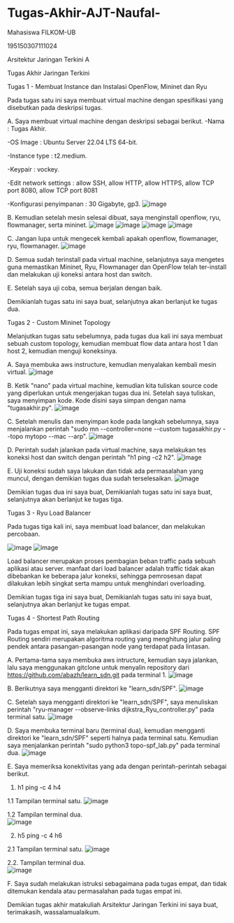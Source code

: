 # Tugas-Akhir-AJT-Naufal-
Mahasiswa FILKOM-UB

195150307111024

Arsitektur Jaringan Terkini A

Tugas Akhir Jaringan Terkini



Tugas 1 - Membuat Instance dan Instalasi OpenFlow, Mininet dan Ryu

Pada tugas satu ini saya membuat virtual machine dengan spesifikasi yang disebutkan pada deskripsi tugas.

A. Saya membuat virtual machine dengan deskripsi sebagai berikut.
-Nama : Tugas Akhir.

-OS Image : Ubuntu Server 22.04 LTS 64-bit.

-Instance type : t2.medium.

-Keypair : vockey.

-Edit network settings : allow SSH, allow HTTP, allow HTTPS, allow TCP port 8080, allow TCP port 8081

-Konfigurasi penyimpanan : 30 Gigabyte, gp3.
![image](https://user-images.githubusercontent.com/107117812/172874384-c3230a51-33ce-41a2-a107-36df69d2f690.png)

B. Kemudian setelah mesin selesai dibuat, saya menginstall openflow, ryu, flowmanager, serta mininet.
![image](https://user-images.githubusercontent.com/107117812/172874708-3d167793-11dd-48a7-a66f-1a9abd947d9b.png)
![image](https://user-images.githubusercontent.com/107117812/172874744-56f1c2e4-3cb3-436c-a450-4874db04e7ba.png)
![image](https://user-images.githubusercontent.com/107117812/172874799-efa5f692-fdeb-4f2e-8bf6-4ce008164c35.png)
![image](https://user-images.githubusercontent.com/107117812/172874820-26250752-94fb-4970-b816-bfe9c5ef7d81.png)

C. Jangan lupa untuk mengecek kembali apakah openflow, flowmanager, ryu, flowmanager.
![image](https://user-images.githubusercontent.com/107117812/172875380-14b0d547-4284-4d32-b848-6e70078f1179.png)

D. Semua sudah terinstall pada virtual machine, selanjutnya saya mengetes guna memastikan Mininet, Ryu, Flowmanager dan OpenFlow telah ter-install dan melakukan uji koneksi antara host dan switch.

E. Setelah saya uji coba, semua berjalan dengan baik.

Demikianlah tugas satu ini saya buat, selanjutnya akan berlanjut ke tugas dua.


Tugas 2 - Custom Mininet Topology

Melanjutkan tugas satu sebelumnya, pada tugas dua kali ini saya membuat sebuah custom topology, kemudian membuat flow data antara host 1 dan host 2, kemudian menguji koneksinya.

A. Saya membuka aws instructure, kemudian menyalakan kembali mesin virtual.
![image](https://user-images.githubusercontent.com/107117812/172877530-f9de0795-e0d7-4fda-8b12-e8ddc407cb78.png)

B. Ketik "nano" pada virtual machine, kemudian kita tuliskan source code yang diperlukan untuk mengerjakan tugas dua ini. Setelah saya tuliskan, saya menyimpan kode. Kode disini saya simpan dengan nama "tugasakhir.py".
![image](https://user-images.githubusercontent.com/107117812/172878839-fd44d461-1203-47fb-9e84-c20449ba5420.png)

C. Setelah menulis dan menyimpan kode pada langkah sebelumnya, saya menjalankan perintah "sudo mn --controller=none --custom tugasakhir.py --topo mytopo --mac --arp".
![image](https://user-images.githubusercontent.com/107117812/172878657-ab99bb26-49f0-413d-b1fc-eb02b9a9c12f.png)

D. Perintah sudah jalankan pada virtual machine, saya melakukan tes koneksi host dan switch dengan perintah "h1 ping -c2 h2". 
![image](https://user-images.githubusercontent.com/107117812/172879280-14b789c6-8c06-4808-98d0-f598dc26b71d.png)

E. Uji koneksi sudah saya lakukan dan tidak ada permasalahan yang muncul, dengan demikian tugas dua sudah terselesaikan.
![image](https://user-images.githubusercontent.com/107117812/172879456-be250b7b-7bac-42d7-88cc-99754cd54b4b.png)

Demikian tugas dua ini saya buat, Demikianlah tugas satu ini saya buat, selanjutnya akan berlanjut ke tugas tiga.


Tugas 3 - Ryu Load Balancer

Pada tugas tiga kali ini, saya membuat load balancer, dan melakukan percobaan.

![image](https://user-images.githubusercontent.com/107117812/172880887-fee811eb-3f35-46fb-bea6-04ceef76e5e2.png)
![image](https://user-images.githubusercontent.com/107117812/172880919-edf294ff-0691-4dcc-9e04-96fd9f4c8ac0.png)

Load balancer merupakan proses pembagian beban traffic pada sebuah aplikasi atau server. manfaat dari load balancer adalah traffic tidak akan dibebankan ke beberapa jalur koneksi, sehingga pemrosesan dapat dilakukan lebih singkat serta mampu untuk menghindari overloading.

Demikian tugas tiga ini saya buat, Demikianlah tugas satu ini saya buat, selanjutnya akan berlanjut ke tugas empat.


Tugas 4 - Shortest Path Routing

Pada tugas empat ini, saya melakukan aplikasi daripada SPF Routing. SPF Routing sendiri merupakan algoritma routing yang menghitung jalur paling pendek antara pasangan-pasangan node yang terdapat pada lintasan. 

A. Pertama-tama saya membuka aws intructure, kemudian saya jalankan, lalu saya menggunakan gitclone untuk menyalin repository dari https://github.com/abazh/learn_sdn.git pada terminal 1.
![image](https://user-images.githubusercontent.com/107117812/172884764-2eec96a9-df4b-414b-bba9-e3d7141ce53f.png)

B. Berikutnya saya mengganti direktori ke "learn_sdn/SPF".
![image](https://user-images.githubusercontent.com/107117812/172884961-dc09a215-9b23-4d02-befc-546ab2ea1ff0.png)

C. Setelah saya mengganti direktori ke "learn_sdn/SPF", saya menuliskan perintah "ryu-manager --observe-links dijkstra_Ryu_controller.py" pada terminal satu.
![image](https://user-images.githubusercontent.com/107117812/172885508-e44dc4fb-8490-448c-8eda-a21bf9a01638.png)

D. Saya membuka terminal baru (terminal dua), kemudian mengganti direktori ke "learn_sdn/SPF" seperti halnya pada terminal satu. Kemudian saya menjalankan perintah "sudo python3 topo-spf_lab.py" pada terminal dua.
![image](https://user-images.githubusercontent.com/107117812/172885952-517a9584-4999-4c2e-8fa3-0e594713092b.png)

E. Saya memeriksa konektivitas yang ada dengan perintah-perintah sebagai berikut.
1. h1 ping -c 4 h4 

1.1 Tampilan terminal satu.
![image](https://user-images.githubusercontent.com/107117812/172886283-95582f70-8ddf-4bd3-a52f-f6a03bd06d15.png)

1.2 Tampilan terminal dua.                                        
![image](https://user-images.githubusercontent.com/107117812/172886522-6fc13795-d6a7-4369-9807-40156fadbe97.png)
                                                                                   
2. h5 ping -c 4 h6 

2.1 Tampilan terminal satu.
![image](https://user-images.githubusercontent.com/107117812/172886972-c1fa4578-19f3-4c0f-9dcc-9e7154cdbda8.png)

2.2. Tampilan terminal dua.  
![image](https://user-images.githubusercontent.com/107117812/172887128-caeb99c3-fe19-407e-98a1-5410995a77ee.png)

F. Saya sudah melakukan istruksi sebagaimana pada tugas empat, dan tidak ditemukan kendala atau permasalahan pada tugas empat ini.

Demikian tugas akhir matakuliah Arsitektur Jaringan Terkini ini saya buat, terimakasih, wassalamualaikum.











